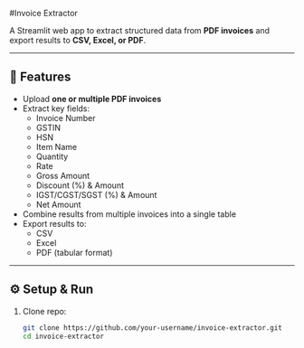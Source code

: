 #Invoice Extractor

A Streamlit web app to extract structured data from **PDF invoices** and export results to **CSV, Excel, or PDF**.

---

## 🚀 Features
- Upload **one or multiple PDF invoices**
- Extract key fields:
  - Invoice Number
  - GSTIN
  - HSN
  - Item Name
  - Quantity
  - Rate
  - Gross Amount
  - Discount (%) & Amount
  - IGST/CGST/SGST (%) & Amount
  - Net Amount
- Combine results from multiple invoices into a single table
- Export results to:
  - CSV
  - Excel
  - PDF (tabular format)

---

## ⚙️ Setup & Run
1. Clone repo:
   ```bash
   git clone https://github.com/your-username/invoice-extractor.git
   cd invoice-extractor
